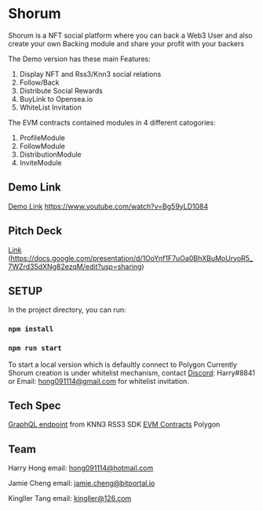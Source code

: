 # Shorum
Shorum is a NFT social platform where you can back a Web3 User and also create your own Backing module and share your profit with your backers

The Demo version has these main Features:
1. Display NFT and Rss3/Knn3 social relations
2. Follow/Back
3. Distribute Social Rewards
4. BuyLink to Opensea.io
5. WhiteList Invitation

The EVM contracts contained modules in 4 different catogories:
1. ProfileModule
2. FollowModule
3. DistributionModule
4. InviteModule


## Demo Link
[Demo Link](https://www.youtube.com/watch?v=Bg59yLD1084)
https://www.youtube.com/watch?v=Bg59yLD1084

## Pitch Deck
[Link](https://docs.google.com/presentation/d/1OoYnf1F7uOa0BhXBuMoUryoR5_7WZrd35dXNg82ezqM/edit?usp=sharing)
(https://docs.google.com/presentation/d/1OoYnf1F7uOa0BhXBuMoUryoR5_7WZrd35dXNg82ezqM/edit?usp=sharing)

## SETUP
In the project directory, you can run:

### `npm install`
### `npm run start`
To start a local version which is defaultly connect to Polygon
Currently Shorum creation is under whitelist mechanism, contact [Discord](discordapp.com/users/Harry#8841): Harry#8841 or Email: hong091114@gmail.com for whitelist invitation.

## Tech Spec
[GraphQL endpoint](https://mw.graphql.knn3.xyz) from KNN3
RSS3 SDK
[EVM Contracts](https://github.com/Shorumlab/shorum-contracts) Polygon

## Team

Harry Hong
email: hong091114@hotmail.com

Jamie Cheng
email: jamie.cheng@bitportal.io

Kingller Tang
email: kingller@126.com

